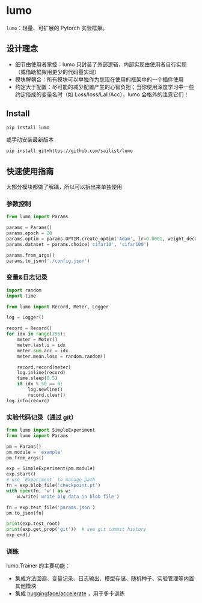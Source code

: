 # lumo

`lumo`：轻量、可扩展的 Pytorch 实验框架。

## 设计理念

- 细节由使用者掌控：lumo 只封装了外部逻辑，内部实现由使用者自行实现（或借助框架用更少的代码量实现）
- 模块解耦合：所有模块可以单独作为您现在使用的框架中的一个插件使用
- 约定大于配置：尽可能的减少配置产生的心智负担；当你使用深度学习中一些约定俗成的变量名时（如 Loss/loss/Lall/Acc），lumo 会格外的注意它们！

## Install

```bash
pip install lumo
```

或手动安装最新版本

```bash
pip install git+https://github.com/sailist/lumo
```

## 快速使用指南

大部分模块都做了解耦，所以可以拆出来单独使用

### 参数控制

```python
from lumo import Params

params = Params()
params.epoch = 20
params.optim = params.OPTIM.create_optim('Adam', lr=0.0001, weight_decay=4e-5)
params.dataset = params.choice('cifar10', 'cifar100')

params.from_args()
params.to_json('./config.json')
```

### 变量&日志记录

```python
import random
import time

from lumo import Record, Meter, Logger

log = Logger()

record = Record()
for idx in range(256):
    meter = Meter()
    meter.last.i = idx
    meter.sum.acc = idx
    meter.mean.loss = random.random()

    record.record(meter)
    log.inline(record)
    time.sleep(0.5)
    if idx % 50 == 0:
        log.newline()
        record.clear()
log.info(record)
```

### 实验代码记录（通过 git）

```python
from lumo import SimpleExperiment
from lumo import Params

pm = Params()
pm.module = 'example'
pm.from_args()

exp = SimpleExperiment(pm.module)
exp.start()
# use `Experiment` to manage path
fn = exp.blob_file('checkpoint.pt')
with open(fn, 'w') as w:
    w.write('write big data in blob file')

fn = exp.test_file('params.json')
pm.to_json(fn)

print(exp.test_root)
print(exp.get_prop('git'))  # see git commit history
exp.end()
```

### 训练

lumo.Trainer 的主要功能：

- 集成方法回调、变量记录、日志输出、模型存储、随机种子、实验管理等内置其他模块
- 集成 [huggingface/accelerate](https://github.com/huggingface/accelerate) ，用于多卡训练

